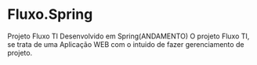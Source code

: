 # Fluxo.Spring
Projeto Fluxo TI Desenvolvido em Spring(ANDAMENTO)
O projeto Fluxo TI, se trata de uma Aplicação WEB com o intuido de fazer gerenciamento de projeto.
